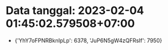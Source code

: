 # Data tanggal: 2023-02-04 01:45:02.579508+07:00

* {'YhY7oFPNRBknIpLp': 6378, 'JuP6N5gW4zQFRsIf': 7950}
